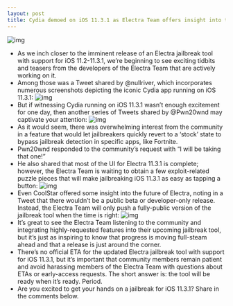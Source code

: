 ```yaml
---
layout: post
title: Cydia demoed on iOS 11.3.1 as Electra Team offers insight into the tool's progress
---
```

![img](http://media.idownloadblog.com/wp-content/uploads/2018/06/Electra-iOS-1131.png)
* As we inch closer to the imminent release of an Electra jailbreak tool with support for iOS 11.2-11.3.1, we’re beginning to see exciting tidbits and teasers from the developers of the Electra Team that are actively working on it.
* Among those was a Tweet shared by @nullriver, which incorporates numerous screenshots depicting the iconic Cydia app running on iOS 11.3.1:
![img](http://media.idownloadblog.com/wp-content/uploads/2018/06/nullriver-Cydia-electra-1131.jpg)
* But if witnessing Cydia running on iOS 11.3.1 wasn’t enough excitement for one day, then another series of Tweets shared by @Pwn20wnd may captivate your attention:
![img](http://media.idownloadblog.com/wp-content/uploads/2018/06/pwn20wnd-revert-to-stock-electra-1131.jpg)
* As it would seem, there was overwhelming interest from the community in a feature that would let jailbreakers quickly revert to a ‘stock’ state to bypass jailbreak detection in specific apps, like Fortnite.
* Pwn20wnd responded to the community’s request with “I will be taking that one!”
* He also shared that most of the UI for Electra 11.3.1 is complete; however, the Electra Team is waiting to obtain a few exploit-related puzzle pieces that will make jailbreaking iOS 11.3.1 as easy as tapping a button:
![img](http://media.idownloadblog.com/wp-content/uploads/2018/06/pwn20wnd-Electra-1131-UI.jpg)
* Even CoolStar offered some insight into the future of Electra, noting in a Tweet that there wouldn’t be a public beta or developer-only release. Instead, the Electra Team will only push a fully-public version of the jailbreak tool when the time is right:
![img](http://media.idownloadblog.com/wp-content/uploads/2018/06/Screen-Shot-2018-06-18-at-10.25.05-PM.png)
* It’s great to see the Electra Team listening to the community and integrating highly-requested features into their upcoming jailbreak tool, but it’s just as inspiring to know that progress is moving full-steam ahead and that a release is just around the corner.
* There’s no official ETA for the updated Electra jailbreak tool with support for iOS 11.3.1, but it’s important that community members remain patient and avoid harassing members of the Electra Team with questions about ETAs or early-access requests. The short answer is: the tool will be ready when it’s ready. Period.
* Are you excited to get your hands on a jailbreak for iOS 11.3.1? Share in the comments below.


